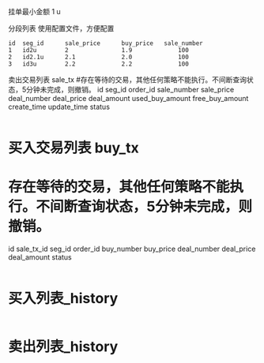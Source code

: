 
挂单最小金额
1 u

分段列表 使用配置文件，方便配置
```
id	seg_id		sale_price		buy_price	sale_number
1	id2u		2				1.9				100
2	id2.1u		2.1				2.0				100
3	id3u		2.2				2.2				100
```

卖出交易列表 sale_tx
#存在等待的交易，其他任何策略不能执行。不间断查询状态，5分钟未完成，则撤销。
id  	seg_id		order_id	sale_number    sale_price	deal_number		deal_price 	 deal_amount	used_buy_amount	free_buy_amount	create_time	update_time	status 
```

```

# 买入交易列表 buy_tx
# 存在等待的交易，其他任何策略不能执行。不间断查询状态，5分钟未完成，则撤销。
id  sale_tx_id	seg_id	order_id	buy_number    buy_price		deal_number		deal_price 	 deal_amount	status	
```

```

# 买入列表_history	
```

```

# 卖出列表_history	
```

```


